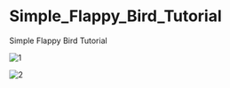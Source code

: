 # Simple_Flappy_Bird_Tutorial

Simple Flappy Bird Tutorial

![1](https://github.com/BilalSevinc16/Simple_Flappy_Bird_Tutorial/assets/146417248/4ea512e6-a48a-4793-b63b-5b372d11e437)

![2](https://github.com/BilalSevinc16/Simple_Flappy_Bird_Tutorial/assets/146417248/86f2b1a9-f7c1-4f34-a91c-347d378bc7a5)
